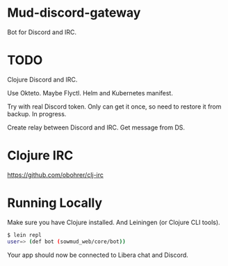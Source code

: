 # Mud-discord-gateway

Bot for Discord and IRC.

# TODO

Clojure Discord and IRC.

Use Okteto. Maybe Flyctl.
Helm and Kubernetes manifest.

Try with real Discord token.
Only can get it once, so need to restore it from backup.
In progress.

Create relay between Discord and IRC.
Get message from DS.

# Clojure IRC
https://github.com/obohrer/clj-irc

# Running Locally

Make sure you have Clojure installed.
And Leiningen (or Clojure CLI tools).

```sh
$ lein repl
user=> (def bot (sowmud_web/core/bot))
```

Your app should now be connected to Libera chat and Discord.

